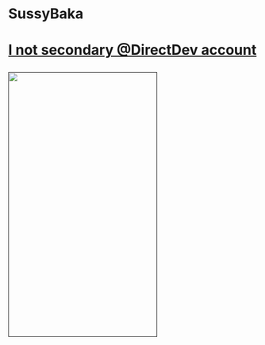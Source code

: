 <h1>SussyBaka<h1>
  <a href=""
  <div>
    <body>
  <h align="center" height="100cm"> I not secondary @DirectDev account </h> 
  </div>
    </body>
  <p>
  <img src="https://media4.giphy.com/media/4kWeXCB5jqCPJsmDWw/200.gif?cid=5a38a5a2tblrwzb1sp8to33g8lrrvu11vp35ta9t02pzau72&amp;rid=200.gif&amp;ct=g" style="border:0;height:534px;width:300px"/><br/></a><a href="https://giphy.com/gifs/among-us-rtfkt-studios-4kWeXCB5jqCPJsmDWw">
  <div>
  </p>
